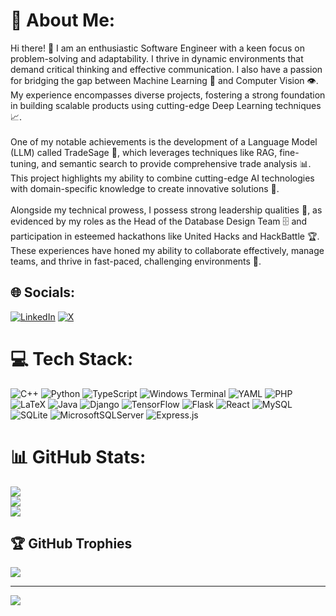 # 💫 About Me:
Hi there! 👋 I am an enthusiastic Software Engineer with a keen focus on problem-solving and adaptability. I thrive in dynamic environments that demand critical thinking and effective communication. I also have a passion for bridging the gap between Machine Learning 🤖 and Computer Vision 👁️. My experience encompasses diverse projects, fostering a strong foundation in building scalable products using cutting-edge Deep Learning techniques 📈.<br><br>One of my notable achievements is the development of a Language Model (LLM) called TradeSage 💼, which leverages techniques like RAG, fine-tuning, and semantic search to provide comprehensive trade analysis 📊. This project highlights my ability to combine cutting-edge AI technologies with domain-specific knowledge to create innovative solutions 🌟.<br><br>Alongside my technical prowess, I possess strong leadership qualities 💪, as evidenced by my roles as the Head of the Database Design Team 🗄️ and participation in esteemed hackathons like United Hacks and HackBattle 🏆. These experiences have honed my ability to collaborate effectively, manage teams, and thrive in fast-paced, challenging environments 🚀.


## 🌐 Socials:
[![LinkedIn](https://img.shields.io/badge/LinkedIn-%230077B5.svg?logo=linkedin&logoColor=white)](https://www.linkedin.com/in/nashitbudhwani/) [![X](https://img.shields.io/badge/X-black.svg?logo=X&logoColor=white)](https://x.com/@BudhwaniNashit) 

# 💻 Tech Stack:
![C++](https://img.shields.io/badge/c++-%2300599C.svg?style=flat&logo=c%2B%2B&logoColor=white) ![Python](https://img.shields.io/badge/python-3670A0?style=flat&logo=python&logoColor=ffdd54) ![TypeScript](https://img.shields.io/badge/typescript-%23007ACC.svg?style=flat&logo=typescript&logoColor=white) ![Windows Terminal](https://img.shields.io/badge/Windows%20Terminal-%234D4D4D.svg?style=flat&logo=windows-terminal&logoColor=white) ![YAML](https://img.shields.io/badge/yaml-%23ffffff.svg?style=flat&logo=yaml&logoColor=151515) ![PHP](https://img.shields.io/badge/php-%23777BB4.svg?style=flat&logo=php&logoColor=white) ![LaTeX](https://img.shields.io/badge/latex-%23008080.svg?style=flat&logo=latex&logoColor=white) ![Java](https://img.shields.io/badge/java-%23ED8B00.svg?style=flat&logo=openjdk&logoColor=white) ![Django](https://img.shields.io/badge/django-%23092E20.svg?style=flat&logo=django&logoColor=white) ![TensorFlow](https://img.shields.io/badge/TensorFlow-%23FF6F00.svg?style=flat&logo=TensorFlow&logoColor=white) ![Flask](https://img.shields.io/badge/flask-%23000.svg?style=flat&logo=flask&logoColor=white) ![React](https://img.shields.io/badge/react-%2320232a.svg?style=flat&logo=react&logoColor=%2361DAFB) ![MySQL](https://img.shields.io/badge/mysql-4479A1.svg?style=flat&logo=mysql&logoColor=white) ![SQLite](https://img.shields.io/badge/sqlite-%2307405e.svg?style=flat&logo=sqlite&logoColor=white) ![MicrosoftSQLServer](https://img.shields.io/badge/Microsoft%20SQL%20Server-CC2927?style=flat&logo=microsoft%20sql%20server&logoColor=white) ![Express.js](https://img.shields.io/badge/express.js-%23404d59.svg?style=flat&logo=express&logoColor=%2361DAFB)
# 📊 GitHub Stats:
![](https://github-readme-stats.vercel.app/api?username=kill3rstabs&theme=dark&hide_border=false&include_all_commits=false&count_private=false)<br/>
![](https://github-readme-streak-stats.herokuapp.com/?user=kill3rstabs&theme=dark&hide_border=false)<br/>
![](https://github-readme-stats.vercel.app/api/top-langs/?username=kill3rstabs&theme=dark&hide_border=false&include_all_commits=false&count_private=false&layout=compact)

## 🏆 GitHub Trophies
![](https://github-profile-trophy.vercel.app/?username=kill3rstabs&theme=radical&no-frame=false&no-bg=true&margin-w=4)

---
[![](https://visitcount.itsvg.in/api?id=kill3rstabs&icon=0&color=0)](https://visitcount.itsvg.in)

<!-- Proudly created with GPRM ( https://gprm.itsvg.in ) -->

